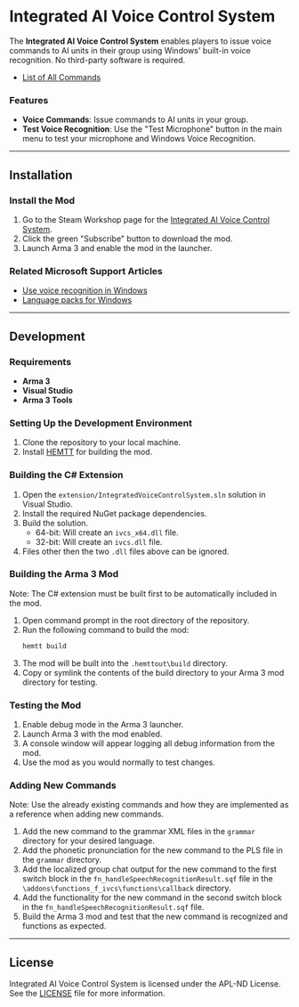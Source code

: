 # Integrated AI Voice Control System

The **Integrated AI Voice Control System** enables players to issue voice commands to AI units in their group using Windows' built-in voice recognition. No third-party software is required.

- [List of All Commands](https://docs.google.com/spreadsheets/d/1Pbwz66e1Rkt8UKqnUL8lydbUG9HuOVFM_D1lKtuwusQ/edit?usp=sharing)

### Features
- **Voice Commands**: Issue commands to AI units in your group.
- **Test Voice Recognition**: Use the "Test Microphone" button in the main menu to test your microphone and Windows Voice Recognition.

---

## Installation

### Install the Mod
1. Go to the Steam Workshop page for the [Integrated AI Voice Control System](https://steamcommunity.com/sharedfiles/filedetails/?id=2535464017).
2. Click the green "Subscribe" button to download the mod.
3. Launch Arma 3 and enable the mod in the launcher.

### Related Microsoft Support Articles
- [Use voice recognition in Windows](https://support.microsoft.com/en-us/windows/use-voice-recognition-in-windows-83ff75bd-63eb-0b6c-18d4-6fae94050571)
- [Language packs for Windows](https://support.microsoft.com/en-us/windows/language-packs-for-windows-a5094319-a92d-18de-5b53-1cfc697cfca8)

---

## Development

### Requirements
- **Arma 3**
- **Visual Studio**
- **Arma 3 Tools**

### Setting Up the Development Environment
1. Clone the repository to your local machine.
2. Install [HEMTT](https://hemtt.dev/) for building the mod.

### Building the C# Extension
1. Open the `extension/IntegratedVoiceControlSystem.sln` solution in Visual Studio.
2. Install the required NuGet package dependencies.
3. Build the solution.
    * 64-bit: Will create an `ivcs_x64.dll` file.
    * 32-bit: Will create an `ivcs.dll` file.
4. Files other then the two `.dll` files above can be ignored.

### Building the Arma 3 Mod
Note: The C# extension must be built first to be automatically included in the mod.
1. Open command prompt in the root directory of the repository.
2. Run the following command to build the mod:
    ```bash
    hemtt build
    ```
3. The mod will be built into the `.hemttout\build` directory.
4. Copy or symlink the contents of the build directory to your Arma 3 mod directory for testing.

### Testing the Mod
1. Enable debug mode in the Arma 3 launcher.
2. Launch Arma 3 with the mod enabled.
3. A console window will appear logging all debug information from the mod.
4. Use the mod as you would normally to test changes.

### Adding New Commands
Note: Use the already existing commands and how they are implemented as a reference when adding new commands.

1. Add the new command to the grammar XML files in the `grammar` directory for your desired language.
2. Add the phonetic pronunciation for the new command to the PLS file in the `grammar` directory.
3. Add the localized group chat output for the new command to the first switch block in the `fn_handleSpeechRecognitionResult.sqf` file in the `\addons\functions_f_ivcs\functions\callback` directory.
4. Add the functionality for the new command in the second switch block in the `fn_handleSpeechRecognitionResult.sqf` file.
5. Build the Arma 3 mod and test that the new command is recognized and functions as expected.

---

## License
Integrated AI Voice Control System is licensed under the APL-ND License. See the [LICENSE](LICENSE) file for more information.

